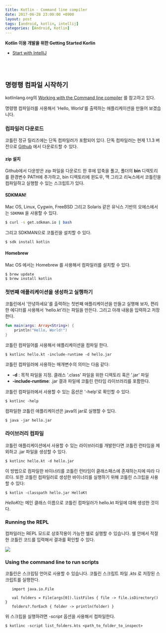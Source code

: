 ```yaml
---
title: Kotlin - Command line compiler
date: 2017-06-28 23:00:00 +0900
layout: post
tags: [android, kotlin, intellij]
categories: [Android, Kotlin]
---
```


**Kotlin 이용 개발을 위한 Getting Started Korlin**

 - [Start with IntelliJ](/kotlin/2017/06/28/tutorial-start-with-intellij.html)

<br/>
<br/>

## 명령행 컴파일 시작하기

kotlinlang.org의 [Working with the Command line compiler](https://kotlinlang.org/docs/tutorials/command-line.html) 를 참고하고 있다.

명령행 컴파일러를 사용해서 'Hello, World'를 출력하는 애플리케이션을 만들어 보겠습니다.


### 컴파일러 다운로드

코틀린 정규 릴리즈에는 단독 컴파일러가 포함되어 있다. 단독 컴파일러는 현재 1.1.3 버전으로 [Github](https://github.com/JetBrains/kotlin/releases/tag/build-1.1.3) 에서 다운로드할 수 있다.

#### zip 설치

Github에서 다운받은 zip 파일을 다운로드 한 후에 압축을 풀고, 폴더의 **bin** 디렉토리를 환경변수 PATH에 추가하고, bin 디렉토리에 윈도우, 맥 그리고 리눅스에서 코틀린을 컴파일하고 실행할 수 있는 스크립트가 있다.

#### SDKMAN!
Mac OS, Linux, Cygwin, FreeBSD 그리고 Solaris 같은 유닉스 기반의 오에스에서는 `SDKMAN` 을 사용할 수 있다.

```sh
$ curl -s get.sdkman.io | bash
```

그리고 SDKMAN으로 코틀린을 설치할 수 있다.

```sh
$ sdk install kotlin
```


#### Homebrew

Mac OS 에서는 Homebrew 를 사용해서 컴파일러를 설치할 수 있다.

```
$ brew update
$ brew install kotlin
```


### 첫번째 애플리케이션을 생성하고 실행하기

코틀린에서 '안녕하세요'를 출력하는 첫번째 애플리케이션을 만들고 실행해 보자, 편리한 에디터를 사용해서 'hello.kt'라는 파일을 만든다. 그리고 아래 내용을 입력하고 저장한다.

``` kotlin
fun main(args: Array<String>) {
    println("Hello, World!")
}
```

코틀린 컴파일어를 사용해서 애플리케이션을 컴파일 한다.

```
$ kotlinc hello.kt -include-runtime -d hello.jar
```

코틀린 컴파일러에 사용하는 매개변수의 의미는 다음 같다:
 - **-d** : 목적 파일을 지정. 클래스 '.class' 파일을 위한 디렉토리 혹은 '.jar' 파일
 - **-include-runtime**: .jar 결과 파일에 코틀린 런타임 라이브러리를 포함한다.

코틀린 컴파일러에서 사용할 수 있는 옵션은 '-help'로 확인할 수 있다.

```
$ kotlinc -help
```

컴파일한 코틀린 애플리케이션은 java의 jar로 실행할 수 있다.

```
$ java -jar hello.jar
```


### 라이브러리 컴파일

코틀린 애플리케이션에서 사용할 수 있는 라이브러리를 개발한다면 코틀린 런타임을 제외하고 .jar 파일을 생성할 수 있다.

```
$ kotlinc hello.kt -d hello.jar
```

이 방법으로 컴파일한 바이너리를 코틀린 런타임이 클래스패스에 존재하는지에 따라 다르다.
또한 코틀린 컴파일러로 생성한 바이너리를 실행하기 위해 코틀린 스크립을 사용할 수 있다:

```
$ kotlin -classpath hello.jar HelloKt
```

*HelloKt*는 메인 클래스 이름으로 코틀린 컴파일러가 hello.kt 파일에 대해 생성한 것이다.



### Running the REPL

컴파일러는 REPL 모드로 상호작용이 가능한 쉘로 실행할 수 있습니다. 쉘 안에서 적절한 코틀린 코드를 입력해서 결과를 확인할 수 있다.

![](https://kotlinlang.org/assets/images/tutorials/command-line/kotlin_shell.png)


### Using the command line to run scripts

코틀린은 스크립팅 언어로 사용할 수 있습니다. 코틀린 스크립트 파일 *.kts* 로 저장된 스크립트를 실행한다.


```
   import java.io.File

   val folders = File(args[0]).listFiles { file -> file.isDirectory() }
   folders?.forEach { folder -> println(folder) }
```

위 스크립을 실행하려면 *-script* 옵션을 사용해서 컴파일한다.


```
$ kotlinc -script list_folders.kts <path_to_folder_to_inspect>
```

